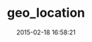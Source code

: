 ---
layout: post
title:  "geo_location"
repo:   "chrisyour/geo_location"
date:   2015-02-18 16:58:21
gemurl: http://github.com/chrisyour/geo_location
---